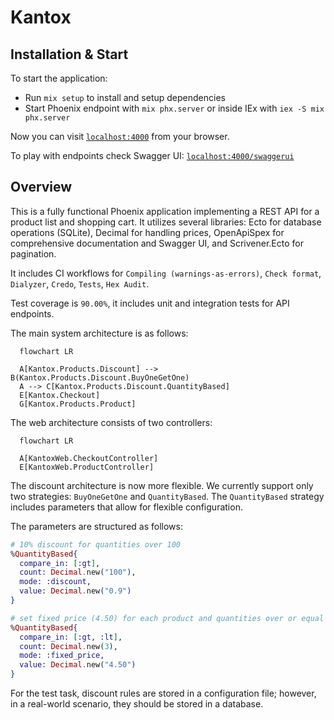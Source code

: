# Kantox

## Installation & Start

To start the application:

  * Run `mix setup` to install and setup dependencies
  * Start Phoenix endpoint with `mix phx.server` or inside IEx with `iex -S mix phx.server`

Now you can visit [`localhost:4000`](http://localhost:4000) from your browser.

To play with endpoints check Swagger UI: [`localhost:4000/swaggerui`](http://localhost:4000/swaggerui)

## Overview

This is a fully functional Phoenix application implementing a REST API for a product list and shopping cart. It utilizes several libraries: Ecto for database operations (SQLite), Decimal for handling prices, OpenApiSpex for comprehensive documentation and Swagger UI, and Scrivener.Ecto for pagination.

It includes CI workflows for `Compiling (warnings-as-errors)`, `Check format`, `Dialyzer`, `Credo`, `Tests`, `Hex Audit`.

Test coverage is `90.00%`, it includes unit and integration tests for API endpoints.

The main system architecture is as follows:

```mermaid
  flowchart LR

  A[Kantox.Products.Discount] --> B(Kantox.Products.Discount.BuyOneGetOne)
  A --> C[Kantox.Products.Discount.QuantityBased]
  E[Kantox.Checkout]
  G[Kantox.Products.Product]
```

The web architecture consists of two controllers:

```mermaid
  flowchart LR

  A[KantoxWeb.CheckoutController]
  E[KantoxWeb.ProductController]
```

The discount architecture is now more flexible. We currently support only two strategies: `BuyOneGetOne` and `QuantityBased`. The `QuantityBased` strategy includes parameters that allow for flexible configuration.

The parameters are structured as follows:

```elixir
# 10% discount for quantities over 100
%QuantityBased{
  compare_in: [:gt],
  count: Decimal.new("100"),
  mode: :discount,
  value: Decimal.new("0.9")
}

# set fixed price (4.50) for each product and quantities over or equal 3
%QuantityBased{
  compare_in: [:gt, :lt],
  count: Decimal.new(3),
  mode: :fixed_price,
  value: Decimal.new("4.50")
}
```

For the test task, discount rules are stored in a configuration file; however, in a real-world scenario, they should be stored in a database.
